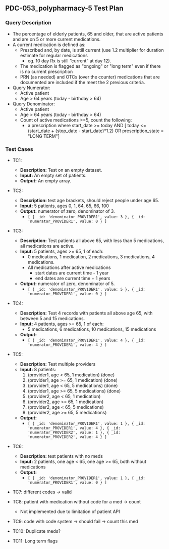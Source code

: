## PDC-053_polypharmacy-5 Test Plan

### Query Description 

*  The percentage of elderly patients, 65 and older, that are active patients and are on 5 or more current medications.
*  A current medication is defined as: 
    - Prescribed and, by date, is still current (use 1.2 multiplier for duration estimate for regular medications
        +  eg. 10 day Rx is still “current” at day 12).    
    - The medication is flagged as "ongoing" or "long term" even if there is no current prescription
    - PRN (as needed) and OTCs (over the counter) medications that are documented are included if the meet the 2 previous criteria. 
* Query Numerator:
    - Active patient
    - Age > 64 years (today - birthday > 64)
* Query Denominator: 
    - Active patient
    - Age > 64 years (today - birthday > 64)
    - Count of active medications >=5, count the following:
        +  a prescription where start\_date >= today AND [ 
            today <= (start\_date + (stop\_date - start\_date)*1.2) OR 
            prescription\_state = "LONG TERM"]


### Test Cases

* TC1:
    - **Description:** Test on an empty dataset.
    - **Input:** An empty set of patients.
    - **Output:** An empty array. 

* TC2: 
    - **Description:** test age brackets, should reject people under age 65.
    - **Input:** 5 patients, ages 0, 1, 64, 65, 66, 100
    - **Output:** numerator of zero, denominator of 3. 
        +   `[ { _id: 'denominator_PROVIDER1', value: 3 }, { _id: 'numerator_PROVIDER1', value: 0 } ]`

* TC3: 
    - **Description:** Test patients all above 65, with less than 5 medications, all medications are active.
    - **Input:** 5 patients, ages >= 65, 1 of each:  
        + 0 medications, 1 medication, 2 medications, 3 medications, 4 medications.
        + All medications after active medications
            * start dates are current time - 1 year
            * end dates are current time + 1 years
    - **Output:** numerator of zero, denominator of 5. 
        +   `[ { _id: 'denominator_PROVIDER1', value: 5 }, { _id: 'numerator_PROVIDER1', value: 0 } ]`

* TC4: 
    - **Description:** Test 4 records with patients all above age 65, with between 5 and 15 medications.
    - **Input:** 4 patients, ages >= 65, 1 of each:
        + 5 medications, 6 medications, 10 medications, 15 medications
    - **Output:** 
        + `[ { _id: 'denominator_PROVIDER1', value: 4 }, { _id: 'numerator_PROVIDER1', value: 4 } ]`

* TC5:
    - **Description:** Test multiple providers
    - **Input:** 8 patients:
        1. (provider1, age < 65, 1 medication) (done)
        2. (provider1, age >= 65, 1 medication) (done)
        3. (provider1, age < 65, 5 medications) (done)
        4. (provider1, age >= 65, 5 medications) (done)
        5. (provider2, age < 65, 1 medication)
        6. (provider2, age >= 65, 1 medication)
        7. (provider2, age < 65, 5 medications)
        8. (provider2, age >= 65, 5 medications)
    - **Output:** 
        + `[ { _id: 'denominator_PROVIDER1', value: 1 }, { _id: 'numerator_PROVIDER1', value: 4 }, { _id: 'numerator_PROVIDER2', value: 1 }, { _id: 'numerator_PROVIDER2', value: 4 } ]`

* TC6:
    - **Description:** test patients with no meds
    - **Input:** 2 patients, one age < 65, one age >= 65, both without medications
    - **Output:** 
        + `[ { _id: 'denominator_PROVIDER1', value: 1 }, { _id: 'numerator_PROVIDER1', value: 0 } ]` 


* TC7: different codes -> valid
* TC8: patient with medication without code for a med -> count
    - Not implemented due to limitation of patient API
* TC9: code with code system -> should fail -> count this med
* TC10: Duplicate meds? 
* TC11: Long term flags 